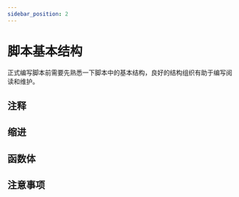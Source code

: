 ```yaml
---
sidebar_position: 2
---
```


# 脚本基本结构

正式编写脚本前需要先熟悉一下脚本中的基本结构，良好的结构组织有助于编写阅读和维护。

## 注释

## 缩进

## 函数体

## 注意事项



